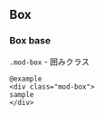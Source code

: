 ## Box

### Box base

`.mod-box` - 囲みクラス

    @example
    <div class="mod-box">
    sample
    </div>
